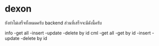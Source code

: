 # dexon

ยังทำไม่เสร็จทั้งหมดครับ backend ส่วนที่เสร็จจะมีดังนี้ครับ

 info
  -get all
  -insert
  -update
  -delete by id
 cml
  -get all
  -get by id
  -insert
  -update
  -delete by id
